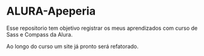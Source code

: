 # ALURA-Apeperia

Esse repositorio tem objetivo registrar os meus aprendizados com curso de Sass e Compass da Alura.

Ao longo do curso um site já pronto será refatorado.